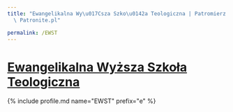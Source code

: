 ```yaml
---
title: "Ewangelikalna Wy\u017Csza Szko\u0142a Teologiczna | Patromierz - statystyki\
  \ Patronite.pl"

permalink: /EWST
---
```


# [Ewangelikalna Wyższa Szkoła Teologiczna](https://patronite.pl/EWST)

{% include profile.md name="EWST" prefix="e" %}
